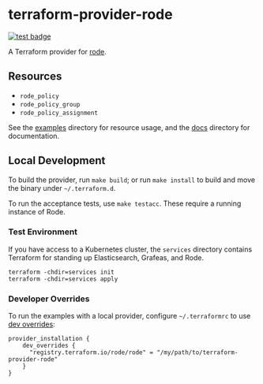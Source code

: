 # terraform-provider-rode

[![test badge](https://github.com/alexashley/terraform-provider-rode/actions/workflows/test.yaml/badge.svg?branch=main)](https://github.com/alexashley/terraform-provider-rode/actions/workflows/test.yaml?query=branch%3Amain)


A Terraform provider for [rode](https://github.com/rode/rode).

## Resources

- `rode_policy`
- `rode_policy_group`
- `rode_policy_assignment`

See the [examples](examples) directory for resource usage, and the [docs](docs) directory for documentation.

## Local Development

To build the provider, run `make build`; or run `make install` to build and move the binary under `~/.terraform.d`.

To run the acceptance tests, use `make testacc`. These require a running instance of Rode.

### Test Environment

If you have access to a Kubernetes cluster, the `services` directory contains Terraform for standing up Elasticsearch,
Grafeas, and Rode. 

```shell
terraform -chdir=services init
terraform -chdir=services apply
```

### Developer Overrides

To run the examples with a local provider, configure `~/.terraformrc` to use [dev overrides](https://www.terraform.io/docs/cli/config/config-file.html#development-overrides-for-provider-developers):

```
provider_installation {
    dev_overrides {
      "registry.terraform.io/rode/rode" = "/my/path/to/terraform-provider-rode"
    }
}
```
